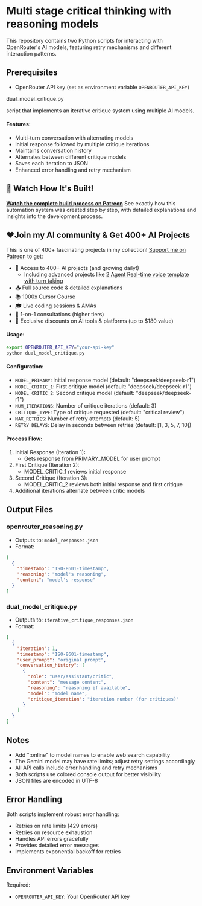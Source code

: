 # Multi stage critical thinking with reasoning models

This repository contains two Python scripts for interacting with OpenRouter's AI models, featuring retry mechanisms and different interaction patterns.

## Prerequisites

- OpenRouter API key (set as environment variable `OPENROUTER_API_KEY`)

dual_model_critique.py

script that implements an iterative critique system using multiple AI models.

#### Features:
- Multi-turn conversation with alternating models
- Initial response followed by multiple critique iterations
- Maintains conversation history
- Alternates between different critique models
- Saves each iteration to JSON
- Enhanced error handling and retry mechanism

## 🎥 Watch How It's Built!

**[Watch the complete build process on Patreon](https://www.patreon.com/posts/multi-stage-with-120989270)**
See exactly how this automation system was created step by step, with detailed explanations and insights into the development process.


## ❤️Join my AI community & Get 400+ AI Projects

This is one of 400+ fascinating projects in my collection! [Support me on Patreon](https://www.patreon.com/c/echohive42/membership) to get:

- 🎯 Access to 400+ AI projects (and growing daily!)
  - Including advanced projects like [2 Agent Real-time voice template with turn taking](https://www.patreon.com/posts/2-agent-real-you-118330397)
- 📥 Full source code & detailed explanations
- 📚 1000x Cursor Course
- 🎓 Live coding sessions & AMAs
- 💬 1-on-1 consultations (higher tiers)
- 🎁 Exclusive discounts on AI tools & platforms (up to $180 value)


#### Usage:
```bash
export OPENROUTER_API_KEY="your-api-key"
python dual_model_critique.py
```

#### Configuration:
- `MODEL_PRIMARY`: Initial response model (default: "deepseek/deepseek-r1")
- `MODEL_CRITIC_1`: First critique model (default: "deepseek/deepseek-r1")
- `MODEL_CRITIC_2`: Second critique model (default: "deepseek/deepseek-r1")
- `NUM_ITERATIONS`: Number of critique iterations (default: 3)
- `CRITIQUE_TYPE`: Type of critique requested (default: "critical review")
- `MAX_RETRIES`: Number of retry attempts (default: 5)
- `RETRY_DELAYS`: Delay in seconds between retries (default: [1, 3, 5, 7, 10])

#### Process Flow:
1. Initial Response (Iteration 1):
   - Gets response from PRIMARY_MODEL for user prompt
2. First Critique (Iteration 2):
   - MODEL_CRITIC_1 reviews initial response
3. Second Critique (Iteration 3):
   - MODEL_CRITIC_2 reviews both initial response and first critique
4. Additional iterations alternate between critic models

## Output Files

### openrouter_reasoning.py
- Outputs to: `model_responses.json`
- Format:
```json
[
  {
    "timestamp": "ISO-8601-timestamp",
    "reasoning": "model's reasoning",
    "content": "model's response"
  }
]
```

### dual_model_critique.py
- Outputs to: `iterative_critique_responses.json`
- Format:
```json
[
  {
    "iteration": 1,
    "timestamp": "ISO-8601-timestamp",
    "user_prompt": "original prompt",
    "conversation_history": [
      {
        "role": "user/assistant/critic",
        "content": "message content",
        "reasoning": "reasoning if available",
        "model": "model name",
        "critique_iteration": "iteration number (for critiques)"
      }
    ]
  }
]
```

## Notes

- Add ":online" to model names to enable web search capability
- The Gemini model may have rate limits; adjust retry settings accordingly
- All API calls include error handling and retry mechanisms
- Both scripts use colored console output for better visibility
- JSON files are encoded in UTF-8

## Error Handling

Both scripts implement robust error handling:
- Retries on rate limits (429 errors)
- Retries on resource exhaustion
- Handles API errors gracefully
- Provides detailed error messages
- Implements exponential backoff for retries

## Environment Variables

Required:
- `OPENROUTER_API_KEY`: Your OpenRouter API key 

